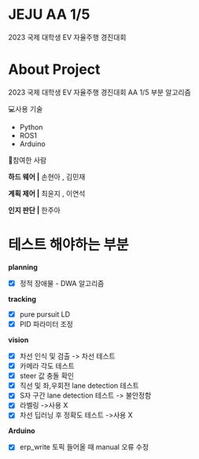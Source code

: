 # JEJU AA 1/5
2023 국제 대학생 EV 자율주행 경진대회

# About Project
2023 국제 대학생 EV 자율주행 경진대회 AA 1/5 부분 알고리즘

💻사용 기술
- Python
- ROS1
- Arduino

🙂참여한 사람

**하드 웨어 |**
손현아 , 김민재

**계획 제어 |**
최윤지 , 이연석

**인지 판단 |**
한주아



# 테스트 해야하는 부분

**planning**
- [x] 정적 장애물 - DWA 알고리즘

**tracking**
- [x] pure pursuit LD
- [x] PID 파라미터 조정

**vision**
- [x] 차선 인식 및 검출 -> 차선 테스트
- [x] 카메라 각도 테스트
- [x] steer 값 충돌 확인
- [x] 직선 및 좌,우회전 lane detection 테스트
- [x] S자 구간 lane detection 테스트 -> 불안정함
- [x] 라벨링 ->사용 X
- [x] 차선 딥러닝 후 정확도 테스트 ->사용 X

**Arduino**
- [x] erp_write 토픽 들어올 때 manual 오류 수정
